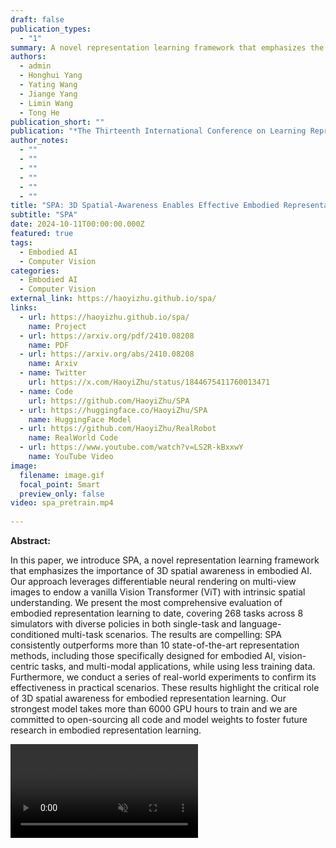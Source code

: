 ```yaml
---
draft: false
publication_types:
  - "1"
summary: A novel representation learning framework that emphasizes the importance of 3D spatial awareness in embodied AI.
authors:
  - admin
  - Honghui Yang
  - Yating Wang
  - Jiange Yang
  - Limin Wang
  - Tong He
publication_short: ""
publication: "*The Thirteenth International Conference on Learning Representations (ICLR), 2025*"
author_notes:
  - ""
  - ""
  - ""
  - ""
  - ""
  - ""
title: "SPA: 3D Spatial-Awareness Enables Effective Embodied Representation"
subtitle: "SPA"
date: 2024-10-11T00:00:00.000Z
featured: true
tags:
  - Embodied AI
  - Computer Vision
categories:
  - Embodied AI
  - Computer Vision
external_link: https://haoyizhu.github.io/spa/
links:
  - url: https://haoyizhu.github.io/spa/
    name: Project
  - url: https://arxiv.org/pdf/2410.08208
    name: PDF
  - url: https://arxiv.org/abs/2410.08208
    name: Arxiv
  - name: Twitter
    url: https://x.com/HaoyiZhu/status/1844675411760013471
  - name: Code
    url: https://github.com/HaoyiZhu/SPA
  - url: https://huggingface.co/HaoyiZhu/SPA
    name: HuggingFace Model
  - url: https://github.com/HaoyiZhu/RealRobot
    name: RealWorld Code
  - url: https://www.youtube.com/watch?v=LS2R-kBxxwY
    name: YouTube Video
image:
  filename: image.gif
  focal_point: Smart
  preview_only: false
video: spa_pretrain.mp4
  
---
```

**Abstract:**

In this paper, we introduce SPA, a novel representation learning framework that emphasizes the importance of 3D spatial awareness in embodied AI. Our approach leverages differentiable neural rendering on multi-view images to endow a vanilla Vision Transformer (ViT) with intrinsic spatial understanding. We present the most comprehensive evaluation of embodied representation learning to date, covering 268 tasks across 8 simulators with diverse policies in both single-task and language-conditioned multi-task scenarios. The results are compelling: SPA consistently outperforms more than 10 state-of-the-art representation methods, including those specifically designed for embodied AI, vision-centric tasks, and multi-modal applications, while using less training data. Furthermore, we conduct a series of real-world experiments to confirm its effectiveness in practical scenarios. These results highlight the critical role of 3D spatial awareness for embodied representation learning. Our strongest model takes more than 6000 GPU hours to train and we are committed to open-sourcing all code and model weights to foster future research in embodied representation learning.

<video controls autoplay loop muted>
  <source src="spa_pretrain.mp4" type="video/mp4">
</video>
